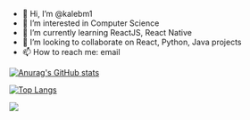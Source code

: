 - 👋 Hi, I’m @kalebm1
- 👀 I’m interested in Computer Science
- 🌱 I’m currently learning ReactJS, React Native
- :handshake: I’m looking to collaborate on React, Python, Java projects
- 📫 How to reach me: email


[![Anurag's GitHub stats](https://github-readme-stats.vercel.app/api?username=kalebm1&theme=merko&count_private=true)](https://github.com/anuraghazra/github-readme-stats)

[![Top Langs](https://github-readme-stats.vercel.app/api/top-langs/?username=kalebm1&theme=merko&layout=compact)](https://github.com/anuraghazra/github-readme-stats)

![](https://estruyf-github.azurewebsites.net/api/VisitorHit?user=kalebm1f&repo=github-visitors-badge&countColorcountColor&countColor=%237B1E7A)


<!---
kalebm1/kalebm1 is a ✨ special ✨ repository because its `README.md` (this file) appears on your GitHub profile.
You can click the Preview link to take a look at your changes.
--->
